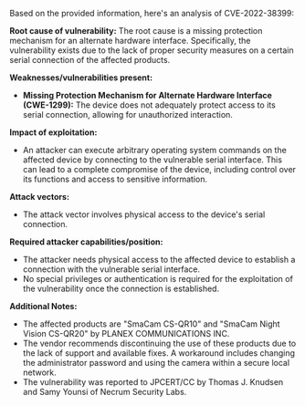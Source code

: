 Based on the provided information, here's an analysis of CVE-2022-38399:

**Root cause of vulnerability:**
The root cause is a missing protection mechanism for an alternate hardware interface. Specifically, the vulnerability exists due to the lack of proper security measures on a certain serial connection of the affected products.

**Weaknesses/vulnerabilities present:**
- **Missing Protection Mechanism for Alternate Hardware Interface (CWE-1299):** The device does not adequately protect access to its serial connection, allowing for unauthorized interaction.

**Impact of exploitation:**
- An attacker can execute arbitrary operating system commands on the affected device by connecting to the vulnerable serial interface. This can lead to a complete compromise of the device, including control over its functions and access to sensitive information.

**Attack vectors:**
- The attack vector involves physical access to the device's serial connection.

**Required attacker capabilities/position:**
- The attacker needs physical access to the affected device to establish a connection with the vulnerable serial interface.
- No special privileges or authentication is required for the exploitation of the vulnerability once the connection is established.

**Additional Notes:**

- The affected products are "SmaCam CS-QR10" and "SmaCam Night Vision CS-QR20" by PLANEX COMMUNICATIONS INC.
- The vendor recommends discontinuing the use of these products due to the lack of support and available fixes. A workaround includes changing the administrator password and using the camera within a secure local network.
- The vulnerability was reported to JPCERT/CC by Thomas J. Knudsen and Samy Younsi of Necrum Security Labs.